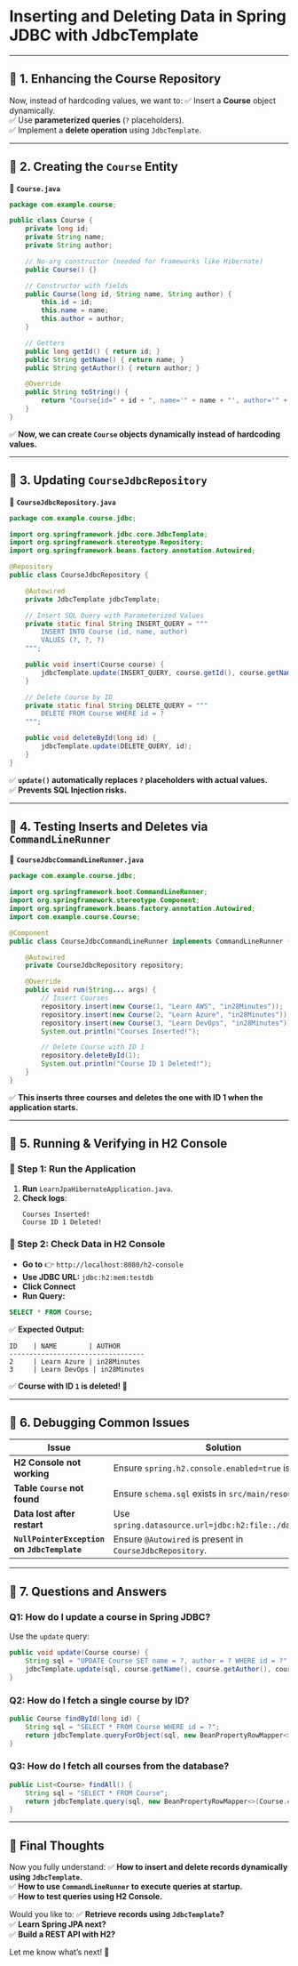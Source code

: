# Inserting and Deleting Data in Spring JDBC with JdbcTemplate

---

## **📌 1. Enhancing the Course Repository**

Now, instead of hardcoding values, we want to: ✅ Insert a **Course** object
dynamically.  
✅ Use **parameterized queries** (`?` placeholders).  
✅ Implement a **delete operation** using `JdbcTemplate`.

---

## **📌 2. Creating the `Course` Entity**

📂 **`Course.java`**

```java
package com.example.course;

public class Course {
    private long id;
    private String name;
    private String author;

    // No-arg constructor (needed for frameworks like Hibernate)
    public Course() {}

    // Constructor with fields
    public Course(long id, String name, String author) {
        this.id = id;
        this.name = name;
        this.author = author;
    }

    // Getters
    public long getId() { return id; }
    public String getName() { return name; }
    public String getAuthor() { return author; }

    @Override
    public String toString() {
        return "Course{id=" + id + ", name='" + name + "', author='" + author + "'}";
    }
}
```

✅ **Now, we can create `Course` objects dynamically instead of hardcoding
values.**

---

## **📌 3. Updating `CourseJdbcRepository`**

📂 **`CourseJdbcRepository.java`**

```java
package com.example.course.jdbc;

import org.springframework.jdbc.core.JdbcTemplate;
import org.springframework.stereotype.Repository;
import org.springframework.beans.factory.annotation.Autowired;

@Repository
public class CourseJdbcRepository {

    @Autowired
    private JdbcTemplate jdbcTemplate;

    // Insert SQL Query with Parameterized Values
    private static final String INSERT_QUERY = """
        INSERT INTO Course (id, name, author)
        VALUES (?, ?, ?)
    """;

    public void insert(Course course) {
        jdbcTemplate.update(INSERT_QUERY, course.getId(), course.getName(), course.getAuthor());
    }

    // Delete Course by ID
    private static final String DELETE_QUERY = """
        DELETE FROM Course WHERE id = ?
    """;

    public void deleteById(long id) {
        jdbcTemplate.update(DELETE_QUERY, id);
    }
}
```

✅ **`update()` automatically replaces `?` placeholders with actual values.**  
✅ **Prevents SQL Injection risks.**

---

## **📌 4. Testing Inserts and Deletes via `CommandLineRunner`**

📂 **`CourseJdbcCommandLineRunner.java`**

```java
package com.example.course.jdbc;

import org.springframework.boot.CommandLineRunner;
import org.springframework.stereotype.Component;
import org.springframework.beans.factory.annotation.Autowired;
import com.example.course.Course;

@Component
public class CourseJdbcCommandLineRunner implements CommandLineRunner {

    @Autowired
    private CourseJdbcRepository repository;

    @Override
    public void run(String... args) {
        // Insert Courses
        repository.insert(new Course(1, "Learn AWS", "in28Minutes"));
        repository.insert(new Course(2, "Learn Azure", "in28Minutes"));
        repository.insert(new Course(3, "Learn DevOps", "in28Minutes"));
        System.out.println("Courses Inserted!");

        // Delete Course with ID 1
        repository.deleteById(1);
        System.out.println("Course ID 1 Deleted!");
    }
}
```

✅ **This inserts three courses and deletes the one with ID 1 when the
application starts.**

---

## **📌 5. Running & Verifying in H2 Console**

### **🔹 Step 1: Run the Application**

1. **Run** `LearnJpaHibernateApplication.java`.
2. **Check logs**:
   ```
   Courses Inserted!
   Course ID 1 Deleted!
   ```

### **🔹 Step 2: Check Data in H2 Console**

- **Go to** 👉 `http://localhost:8080/h2-console`
- **Use JDBC URL:** `jdbc:h2:mem:testdb`
- **Click Connect**
- **Run Query:**

```sql
SELECT * FROM Course;
```

✅ **Expected Output:**

```
ID    | NAME        | AUTHOR
----------------------------------
2     | Learn Azure | in28Minutes
3     | Learn DevOps | in28Minutes
```

✅ **Course with ID `1` is deleted! 🎉**

---

## **📌 6. Debugging Common Issues**

| **Issue**                                    | **Solution**                                              |
| -------------------------------------------- | --------------------------------------------------------- |
| **H2 Console not working**                   | Ensure `spring.h2.console.enabled=true` is set.           |
| **Table `Course` not found**                 | Ensure `schema.sql` exists in `src/main/resources/`.      |
| **Data lost after restart**                  | Use `spring.datasource.url=jdbc:h2:file:./data/testdb`.   |
| **`NullPointerException` on `JdbcTemplate`** | Ensure `@Autowired` is present in `CourseJdbcRepository`. |

---

## **📌 7. Questions and Answers**

### **Q1: How do I update a course in Spring JDBC?**

Use the `update` query:

```java
public void update(Course course) {
    String sql = "UPDATE Course SET name = ?, author = ? WHERE id = ?";
    jdbcTemplate.update(sql, course.getName(), course.getAuthor(), course.getId());
}
```

### **Q2: How do I fetch a single course by ID?**

```java
public Course findById(long id) {
    String sql = "SELECT * FROM Course WHERE id = ?";
    return jdbcTemplate.queryForObject(sql, new BeanPropertyRowMapper<>(Course.class), id);
}
```

### **Q3: How do I fetch all courses from the database?**

```java
public List<Course> findAll() {
    String sql = "SELECT * FROM Course";
    return jdbcTemplate.query(sql, new BeanPropertyRowMapper<>(Course.class));
}
```

---

## **🚀 Final Thoughts**

Now you fully understand: ✅ **How to insert and delete records dynamically
using `JdbcTemplate`.**  
✅ **How to use `CommandLineRunner` to execute queries at startup.**  
✅ **How to test queries using H2 Console.**

Would you like to: ✅ **Retrieve records using `JdbcTemplate`?**  
✅ **Learn Spring JPA next?**  
✅ **Build a REST API with H2?**

Let me know what’s next! 🚀
